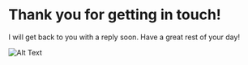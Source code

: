 # Thank you for getting in touch! 

I will get back to you with a reply soon. Have a great rest of your day!

![Alt Text](https://media.giphy.com/media/vFKqnCdLPNOKc/giphy.gif)

